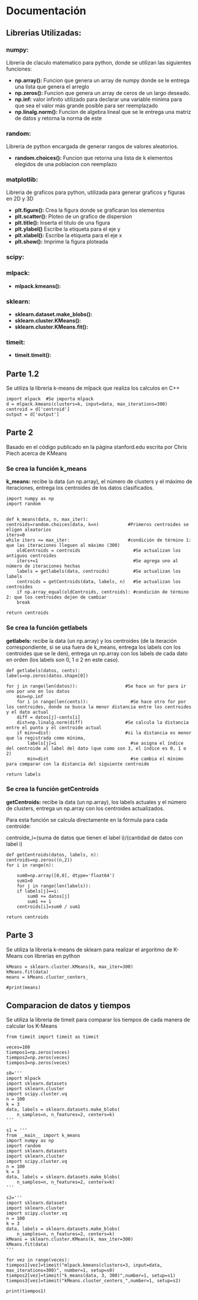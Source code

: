 # Documentación
## Librerias Utilizadas:
### **numpy:**
Libreria de claculo matematico para python, donde se utilizan las siguientes funciones:

- **np.array():** Funcion que genera un array de numpy donde se le entrega una lista que genera el arreglo
- **np.zeros():** Funcion que genera un array de ceros de un largo deseado.
- **np.inf:** valor infinito utilizado para declarar una variable minima para que sea el valor más grande posible para ser reemplazado
- **np.linalg.norm():** Funcion de algebra lineal que se le entrega una matriz de datos y retorna la norma de este


### **random:**
Libreria de python encargada de generar rangos de valores aleatorios.
- **random.choices():** Funcion que retorna una lista de k elementos elegidos de una poblacion con reemplazo
### **matplotlib:** 
Libreria de graficos para python, utilizada para generar graficos y figuras en 2D y 3D
- **plt.figure():** Crea la figura donde se graficaran los elementos
- **plt.scatter():** Ploteo de un grafico de dispersion
- **plt.title():** Inserta el titulo de una figura
- **plt.ylabel()** Escribe la etiqueta para el eje y
- **plt.xlabel():** Escribe la etiqueta para el eje x
- **plt.show():** Imprime la figura ploteada
### **scipy:**
### **mlpack:**
- **mlpack.kmeans():** 
### **sklearn:**
- **sklearn.dataset.make_blobs():**
- **sklearn.cluster.KMeans():**
- **sklearn.cluster.KMeans.fit():**
### **timeit:**
- **timeit.timeit():**

## **Parte 1.2**
Se utiliza la libreria k-means de mlpack que realiza los calculos en C++

    import mlpack  #Se importa mlpack
    d = mlpack.kmeans(clusters=k, input=data, max_iterations=300)
    centroid = d['centroid']
    output = d['output'] 

## **Parte 2**

Basado en el código publicado en la página stanford.edu escrita por Chris Piech acerca de KMeans

### **Se crea la función k_means**

**k_means:** recibe la data (un np.array), el número de clusters y el máximo de iteraciones, entrega los centroides de los datos clasificados.

    import numpy as np
    import random


    def k_means(data, n, max_iter): 
    centroids=random.choices(data, k=n)           #Primeros centroides se eligen aleatorios
    iters=0 
    while iters <= max_iter:                      #condición de término 1: que las iteraciones lleguen al máximo (300)
        oldCentroids = centroids                    #Se actualizan los antiguos centroides
        iters+=1                                    #Se agrega uno al número de iteraciones hechas
        labels = getlabels(data, centroids)         #Se actualizan los labels
        centroids = getCentroids(data, labels, n)   #Se actualizan los centroides
        if np.array_equal(oldCentroids, centroids): #condición de término 2: que los centroides dejen de cambiar
        break
    
    return centroids

### **Se crea la función getlabels**

**getlabels:** recibe la data (un np.array) y los centroides (de la iteración correspondiente, si se usa fuera de k_means, entrega los labels con los centroides que se le den), entrega un np.array con los labels de cada dato en orden (los labels son 0, 1 o 2 en este caso).

    def getlabels(datos, cents): 
    labels=np.zeros(datos.shape[0])

    for j in range(len(datos)):                  #Se hace un for para ir uno por uno en los datos
        min=np.inf                  
        for i in range(len(cents)):                #Se hace otro for por los centroides, donde se busca la menor distancia entre los centroides y el dato actual 
        diff = datos[j]-cents[i]
        dist=np.linalg.norm(diff)                #Se calcula la distancia entre el punto y el centroide actual
        if min>=dist:                            #si la distancia es menor que la registrada como mínima, 
            labels[j]=i                            #se asigna el índice del centroide al label del dato (que como son 3, el índice es 0, 1 o 2)
            min=dist                               #se cambia el mínimo para comparar con la distancia del siguiente centroide
    
    return labels

### **Se crea la función getCentroids**

**getCentroids:** recibe la data (un np.array), los labels actuales y el número de clusters, entrega un np.array con los centroides actualizados.

Para esta función se calcula directamente en la fórmula para cada centroide:

centroide_i=(suma de datos que tienen el label i)/(cantidad de datos con label i)

    def getCentroids(datos, labels, n):
    centroids=np.zeros((n,2))
    for i in range(n):
        
        sum0=np.array([0,0], dtype='float64')
        sum1=0
        for j in range(len(labels)):
        if labels[j]==i:
            sum0 += datos[j]
            sum1 += 1
        centroids[i]=sum0 / sum1

    return centroids

## **Parte 3**
Se utiliza la libreria k-means de sklearn para realizar el argoritmo de K-Means con librerias en python

    kMeans = sklearn.cluster.KMeans(k, max_iter=300)
    kMeans.fit(data)
    means = kMeans.cluster_centers_

    #print(means)

## **Comparacion de datos y tiempos**

Se utiliza la libreria de timeit para comparar los tiempos de cada manera de calcular los K-Means

    from timeit import timeit as timeit

    veces=100
    tiempos1=np.zeros(veces)
    tiempos2=np.zeros(veces)
    tiempos3=np.zeros(veces)

    s0='''
    import mlpack
    import sklearn.datasets
    import sklearn.cluster
    import scipy.cluster.vq
    n = 100
    k = 3
    data, labels = sklearn.datasets.make_blobs(
        n_samples=n, n_features=2, centers=k)
    '''

    s1 = '''
    from __main__ import k_means
    import numpy as np 
    import random
    import sklearn.datasets
    import sklearn.cluster
    import scipy.cluster.vq
    n = 100
    k = 3
    data, labels = sklearn.datasets.make_blobs(
        n_samples=n, n_features=2, centers=k)
    '''

    s2='''
    import sklearn.datasets
    import sklearn.cluster
    import scipy.cluster.vq
    n = 100
    k = 3
    data, labels = sklearn.datasets.make_blobs(
        n_samples=n, n_features=2, centers=k)
    kMeans = sklearn.cluster.KMeans(k, max_iter=300)
    kMeans.fit(data)
    '''

    for vez in range(veces):
    tiempos1[vez]=timeit("mlpack.kmeans(clusters=3, input=data, max_iterations=300)", number=1, setup=s0)
    tiempos2[vez]=timeit("k_means(data, 3, 300)",number=1, setup=s1)
    tiempos3[vez]=timeit("kMeans.cluster_centers_",number=1, setup=s2)

    print(tiempos1)
